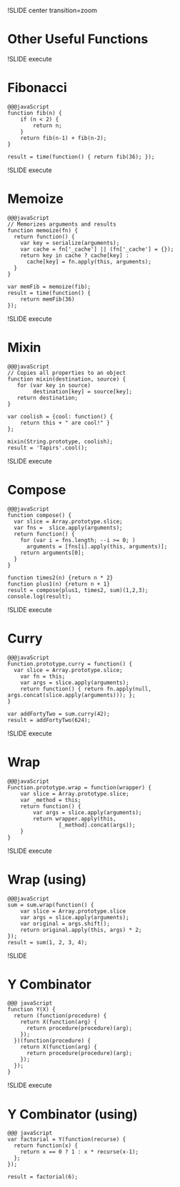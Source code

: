!SLIDE center transition=zoom
# Other Useful Functions



!SLIDE execute
# Fibonacci

    @@@javaScript
    function fib(n) {
        if (n < 2) {
            return n;
        }
        return fib(n-1) + fib(n-2);
    }
 
    result = time(function() { return fib(36); });



!SLIDE execute
# Memoize

    @@@javaScript
    // Memorizes arguments and results
    function memoize(fn) {
      return function() {
        var key = serialize(arguments);
        var cache = fn['_cache'] || (fn['_cache'] = {});
        return key in cache ? cache[key] :
          cache[key] = fn.apply(this, arguments);
      }
    }

    var memFib = memoize(fib);
    result = time(function() {
        return memFib(36)
    });

!SLIDE execute
# Mixin
    
    @@@javaScript
    // Copies all properties to an object
    function mixin(destination, source) {
       for (var key in source)
            destination[key] = source[key];
       return destination;
    }

    var coolish = {cool: function() { 
        return this + " are cool!" }
    };

    mixin(String.prototype, coolish);
    result = 'Tapirs'.cool();

!SLIDE execute
# Compose

    @@@javaScript
    function compose() {
      var slice = Array.prototype.slice;
      var fns =  slice.apply(arguments);
      return function() {
        for (var i = fns.length; --i >= 0; )
          arguments = [fns[i].apply(this, arguments)];
        return arguments[0];
      }
    }

    function times2(n) {return n * 2}
    function plus1(n) {return n + 1}
    result = compose(plus1, times2, sum)(1,2,3);
    console.log(result);
 


!SLIDE execute
# Curry

    @@@javaScript
    Function.prototype.curry = function() {
      var slice = Array.prototype.slice;
        var fn = this;
        var args = slice.apply(arguments);
        return function() { return fn.apply(null, args.concat(slice.apply(arguments))); };
    }

    var addFortyTwo = sum.curry(42);
    result = addFortyTwo(624);


!SLIDE execute
# Wrap

    @@@javaScript
    Function.prototype.wrap = function(wrapper) {
        var slice = Array.prototype.slice;
        var _method = this;
        return function() {
            var args = slice.apply(arguments);
            return wrapper.apply(this, 
                    [_method].concat(args));
        }
    }
    
!SLIDE execute
# Wrap (using)

    @@@javaScript
    sum = sum.wrap(function() {
        var slice = Array.prototype.slice
        var args = slice.apply(arguments);
        var original = args.shift();
        return original.apply(this, args) * 2;
    });
    result = sum(1, 2, 3, 4);



!SLIDE 
# Y Combinator

    @@@ javaScript
    function Y(X) {
      return (function(procedure) {
        return X(function(arg) {
          return procedure(procedure)(arg);
        });
      })(function(procedure) {
        return X(function(arg) {
          return procedure(procedure)(arg);
        });
      });
    }

!SLIDE execute
# Y Combinator (using)

    @@@ javaScript
    var factorial = Y(function(recurse) {
      return function(x) {
        return x == 0 ? 1 : x * recurse(x-1);
      };
    });

    result = factorial(6);
